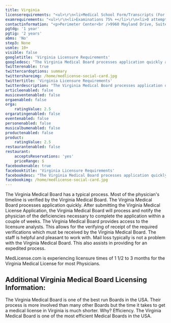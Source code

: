 ```yaml
---
title: Virginia
licenserequirements: "<ul>\r\n<li>Medical School Form/Transcripts (For Domestic Grads)</li>\r\n<li>All Employment/Privileges/PGY for past 5 years</li>\r\n<li>FSMB Board Action</li>\r\n<li>All State Medical Licenses (past/present)</li>\r\n<li>All National Examination Scores (USMLE/FLEX/NBME)</li>\r\n<li>ECFMG Certification</li>\r\n<li>AMA / AOA Profile</li>\r\n</ul>"
examrequirements: "<ul>\r\n<li>Examinations 75% +</li>\r\n<li>0 attempt limit - USMLE Step 3</li>\r\n<li>10 year limit - USMLE</li>\r\n<li>1 year PGY for USA Grads</li>\r\n<li>2 years PGY for Non-USA Grads</li>\r\n<li>State Exam Accepted if Pre-1975</li>\r\n<li>No SPEX Exam Requirement</li>\r\n</ul>"
contactinformation: "<p>Perimeter Center<br />9960 Mayland Drive, Suite 300<br />Henrico, VA 23233<br />Phone: (804) 367-4600<br />Fax: (804) 527-4426</p>\r\n<p><a href=\"https://www.dhp.virginia.gov/Default.htm\">www.dhp.virginia.gov</a></p>"
pgtdg: '1 year'
pgtig: '2 years'
abms: 'No'
step3: None
usmle: 10+
visible: false
googletitle: 'Virginia Licensure Requirements'
googledesc: "The Virginia Medical Board processes application quickly and is very efficient, experiencing licensure times of 1 1/2 to 3 months. The Virginia Medical Board provides access to the licensure analysts which allows for the verifying of receipt of required verifications of the Virginia Medical Board. \r\n"
twitterenable: true
twittercardoptions: summary
twittershareimg: /home/medlicense-social-card.jpg
twittertitle: 'Virginia Licensure Requirements'
twitterdescription: "The Virginia Medical Board processes application quickly and is very efficient, experiencing licensure times of 1 1/2 to 3 months. The Virginia Medical Board provides access to the licensure analysts which allows for the verifying of receipt of required verifications of the Virginia Medical Board. \r\n"
articleenabled: false
musiceventenabled: false
orgaenabled: false
orga:
    ratingValue: 2.5
orgaratingenabled: false
eventenabled: false
personenabled: false
musicalbumenabled: false
productenabled: false
product:
    ratingValue: 2.5
restaurantenabled: false
restaurant:
    acceptsReservations: 'yes'
    priceRange: $
facebookenable: true
facebooktitle: 'Virginia Licensure Requirements'
facebookdesc: "The Virginia Medical Board processes application quickly and is very efficient, experiencing licensure times of 1 1/2 to 3 months. The Virginia Medical Board provides access to the licensure analysts which allows for the verifying of receipt of required verifications of the Virginia Medical Board. \r\n"
facebookimg: /home/medlicense-social-card.jpg
---
```


<p>The Virginia Medical Board has a typical process. Most of the physician's timeline is verified by the Virginia Medical Board. The Virginia Medical Board processes application quickly. After submitting the Virginia Medical License Application, the Virginia Medical Board will process and notify the physician of the deficiencies necessary to complete the application within a couple of weeks. The Virginia Medical Board provides access to the licensure analysts. This allows for the verifying of receipt of the required verifications which must be received by the Virginia Medical Board. The staff is helpful and pleasant to work with. Mail loss typically is not a problem with the Virginia Medical Board. This also assists in providing for an expedited process.</p>
<p>MedLicense.com is experiencing licensure times of 1 1/2 to 3 months for the Virginia Medical License for most Physicians.</p>
<h2 id="mcetoc_1ce9moec10">Additional Virginia Medical Board Licensing Information:</h2>
<p>The Virginia Medical Board is one of the best run Boards in the USA. Their process is more involved than many other Boards but the time it takes to get a medical license in Virginia is much shorter. Why? Efficiency. The Virginia Medical Board is one of the most efficient Medical Boards in the USA.</p>